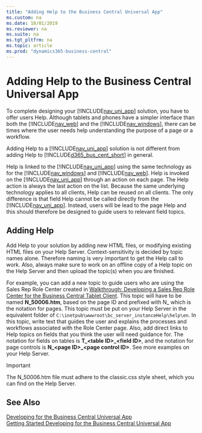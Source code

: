 ```yaml
---
title: "Adding Help to the Business Central Universal App"
ms.custom: na
ms.date: 10/01/2019
ms.reviewer: na
ms.suite: na
ms.tgt_pltfrm: na
ms.topic: article
ms.prod: "dynamics365-business-central"
---
```

# Adding Help to the Business Central Universal App
To complete designing your [!INCLUDE[nav_uni_app](includes/nav_uni_app_md.md)] solution, you have to offer users Help. Although tablets and phones have a simpler interface than both the [!INCLUDE[nav_web](includes/nav_web_md.md)] and the [!INCLUDE[nav_windows](includes/nav_windows_md.md)], there can be times where the user needs help understanding the purpose of a page or a workflow.  
  
 Adding Help to a [!INCLUDE[nav_uni_app](includes/nav_uni_app_md.md)] solution is not different from adding Help to [!INCLUDE[d365_bus_cent_short](includes/d365_bus_cent_short_md.md)] in general.  
  
 Help is linked to the [!INCLUDE[nav_uni_app](includes/nav_uni_app_md.md)] using the same technology as for the [!INCLUDE[nav_windows](includes/nav_windows_md.md)] and [!INCLUDE[nav_web](includes/nav_web_md.md)]. Help is invoked on the [!INCLUDE[nav_uni_app](includes/nav_uni_app_md.md)] through an action on each page. The Help action is always the last action on the list. Because the same underlying technology applies to all clients, Help can be reused on all clients. The only difference is that field Help cannot be called directly from the [!INCLUDE[nav_uni_app](includes/nav_uni_app_md.md)]. Instead, users will be lead to the page Help and this should therefore be designed to guide users to relevant field topics.  
  
## Adding Help  
 Add Help to your solution by adding new HTML files, or modifying existing HTML files on your Help Server. Context-sensitivity is decided by topic names alone. Therefore naming is very important to get the Help call to work. Also, always make sure to work on an offline copy of a Help topic on the Help Server and then upload the topic\(s\) when you are finished.  
  
 For example, you can add a new topic to guide users who are using the Sales Rep Role Center created in [Walkthrough: Developing a Sales Rep Role Center for the Business Central Tablet Client](devenv-Walkthrough-Developing-Sales-Rep-Role-Center-business-central-Tablet-Client.md). This topic will have to be named **N\_50006.htm**, based on the page ID and prefixed with N\_ which is the notation for pages. This topic must be put on your Help Server in the equivalent folder of `C:\inetpub\wwwroot\bc_server_instanceHelp\help\en`. In this topic, write text that guides the user and explains the processes and workflows associated with the Role Center page. Also, add direct links to Help topics on fields that you think the user will need guidance for. The notation for fields on tables is **T\_\<table ID>\_\<field ID>**, and the notation for page controls is **N\_\<page ID>\_\<page control ID>**. See more examples on your Help Server.  
  
> [!IMPORTANT]  
>  The N\_50006.htm file must adhere to the classic.css style sheet, which you can find on the Help Server.  
  
## See Also  
 [Developing for the Business Central Universal App](devenv-Developing-for-the-business-central-Universal-App.md)   
 [Getting Started Developing for the Business Central Universal App](devenv-Getting-Started-Developing-business-central-Universal-App.md)